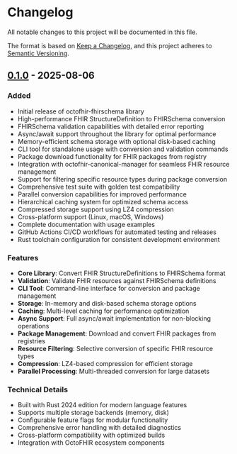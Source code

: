 # Changelog

All notable changes to this project will be documented in this file.

The format is based on [Keep a Changelog](https://keepachangelog.com/en/1.0.0/),
and this project adheres to [Semantic Versioning](https://semver.org/spec/v2.0.0.html).

## [0.1.0] - 2025-08-06

### Added
- Initial release of octofhir-fhirschema library
- High-performance FHIR StructureDefinition to FHIRSchema conversion
- FHIRSchema validation capabilities with detailed error reporting
- Async/await support throughout the library for optimal performance
- Memory-efficient schema storage with optional disk-based caching
- CLI tool for standalone usage with conversion and validation commands
- Package download functionality for FHIR packages from registry
- Integration with octofhir-canonical-manager for seamless FHIR resource management
- Support for filtering specific resource types during package conversion
- Comprehensive test suite with golden test compatibility
- Parallel conversion capabilities for improved performance
- Hierarchical caching system for optimized schema access
- Compressed storage support using LZ4 compression
- Cross-platform support (Linux, macOS, Windows)
- Complete documentation with usage examples
- GitHub Actions CI/CD workflows for automated testing and releases
- Rust toolchain configuration for consistent development environment

### Features
- **Core Library**: Convert FHIR StructureDefinitions to FHIRSchema format
- **Validation**: Validate FHIR resources against FHIRSchema definitions
- **CLI Tool**: Command-line interface for conversion and package management
- **Storage**: In-memory and disk-based schema storage options
- **Caching**: Multi-level caching for performance optimization
- **Async Support**: Full async/await implementation for non-blocking operations
- **Package Management**: Download and convert FHIR packages from registries
- **Resource Filtering**: Selective conversion of specific FHIR resource types
- **Compression**: LZ4-based compression for efficient storage
- **Parallel Processing**: Multi-threaded conversion for large datasets

### Technical Details
- Built with Rust 2024 edition for modern language features
- Supports multiple storage backends (memory, disk)
- Configurable feature flags for modular functionality
- Comprehensive error handling with detailed diagnostics
- Cross-platform compatibility with optimized builds
- Integration with OctoFHIR ecosystem components

[0.1.0]: https://github.com/octofhir/fhirschema-rs/releases/tag/v0.1.0
